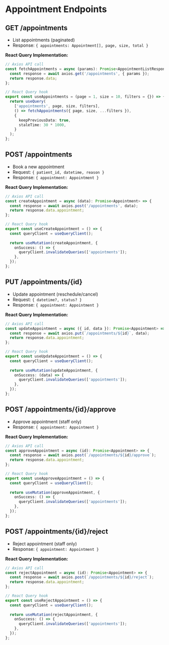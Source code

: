 # Appointment Endpoints

## GET /appointments
- List appointments (paginated)
- Response: `{ appointments: Appointment[], page, size, total }`

**React Query Implementation:**
```typescript
// Axios API call
const fetchAppointments = async (params): Promise<AppointmentListResponse> => {
  const response = await axios.get('/appointments', { params });
  return response.data;
};

// React Query hook
export const useAppointments = (page = 1, size = 10, filters = {}) => {
  return useQuery(
    ['appointments', page, size, filters],
    () => fetchAppointments({ page, size, ...filters }),
    {
      keepPreviousData: true,
      staleTime: 30 * 1000,
    }
  );
};
```

## POST /appointments
- Book a new appointment
- Request: `{ patient_id, datetime, reason }`
- Response: `{ appointment: Appointment }`

**React Query Implementation:**
```typescript
// Axios API call
const createAppointment = async (data): Promise<Appointment> => {
  const response = await axios.post('/appointments', data);
  return response.data.appointment;
};

// React Query hook
export const useCreateAppointment = () => {
  const queryClient = useQueryClient();
  
  return useMutation(createAppointment, {
    onSuccess: () => {
      queryClient.invalidateQueries(['appointments']);
    },
  });
};
```

## PUT /appointments/{id}
- Update appointment (reschedule/cancel)
- Request: `{ datetime?, status? }`
- Response: `{ appointment: Appointment }`

**React Query Implementation:**
```typescript
// Axios API call
const updateAppointment = async ({ id, data }): Promise<Appointment> => {
  const response = await axios.put(`/appointments/${id}`, data);
  return response.data.appointment;
};

// React Query hook
export const useUpdateAppointment = () => {
  const queryClient = useQueryClient();
  
  return useMutation(updateAppointment, {
    onSuccess: (data) => {
      queryClient.invalidateQueries(['appointments']);
    },
  });
};
```

## POST /appointments/{id}/approve
- Approve appointment (staff only)
- Response: `{ appointment: Appointment }`

**React Query Implementation:**
```typescript
// Axios API call
const approveAppointment = async (id): Promise<Appointment> => {
  const response = await axios.post(`/appointments/${id}/approve`);
  return response.data.appointment;
};

// React Query hook
export const useApproveAppointment = () => {
  const queryClient = useQueryClient();
  
  return useMutation(approveAppointment, {
    onSuccess: () => {
      queryClient.invalidateQueries(['appointments']);
    },
  });
};
```

## POST /appointments/{id}/reject
- Reject appointment (staff only)
- Response: `{ appointment: Appointment }`

**React Query Implementation:**
```typescript
// Axios API call
const rejectAppointment = async (id): Promise<Appointment> => {
  const response = await axios.post(`/appointments/${id}/reject`);
  return response.data.appointment;
};

// React Query hook
export const useRejectAppointment = () => {
  const queryClient = useQueryClient();
  
  return useMutation(rejectAppointment, {
    onSuccess: () => {
      queryClient.invalidateQueries(['appointments']);
    },
  });
};
``` 